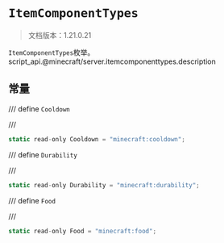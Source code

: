# `ItemComponentTypes`

> 文档版本：1.21.0.21

`ItemComponentTypes`枚举。script_api.@minecraft/server.itemcomponenttypes.description

## 常量

/// define
`Cooldown`


///

```js
static read-only Cooldown = "minecraft:cooldown";
```


/// define
`Durability`


///

```js
static read-only Durability = "minecraft:durability";
```


/// define
`Food`


///

```js
static read-only Food = "minecraft:food";
```

